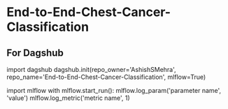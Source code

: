 # End-to-End-Chest-Cancer-Classification




## For Dagshub 

import dagshub
dagshub.init(repo_owner='AshishSMehra', repo_name='End-to-End-Chest-Cancer-Classification', mlflow=True)

import mlflow
with mlflow.start_run():
  mlflow.log_param('parameter name', 'value')
  mlflow.log_metric('metric name', 1)



